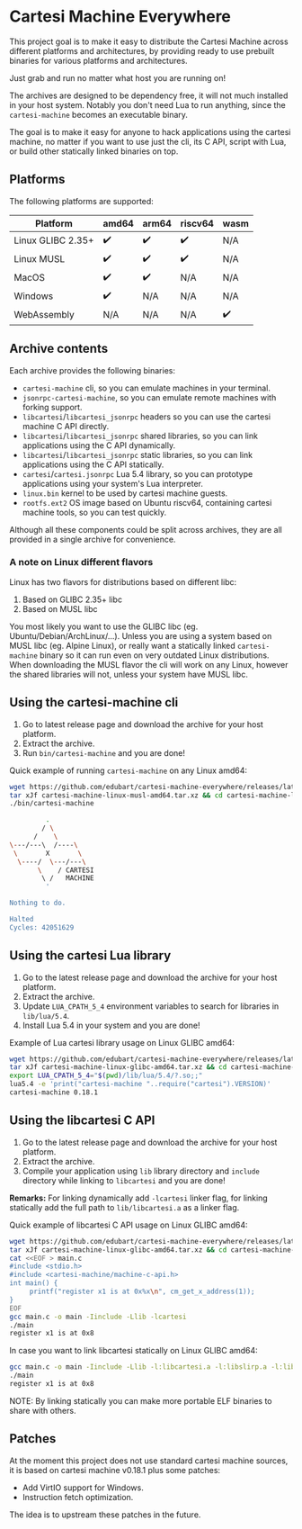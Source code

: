 # Cartesi Machine Everywhere

This project goal is to make it easy to distribute the Cartesi Machine
across different platforms and architectures,
by providing ready to use prebuilt binaries for various platforms and architectures.

Just grab and run no matter what host you are running on!

The archives are designed to be dependency free, it will not much installed in your host system. Notably you don't need Lua to run anything, since the `cartesi-machine` becomes an executable binary.

The goal is to make it easy for anyone to hack applications using the cartesi machine,
no matter if you want to use just the cli, its C API, script with Lua, or build other statically linked binaries on top.

## Platforms

The following platforms are supported:

| Platform          | amd64              | arm64              | riscv64            | wasm               |
|-------------------|--------------------|--------------------|--------------------|--------------------|
| Linux GLIBC 2.35+ | :heavy_check_mark: | :heavy_check_mark: | :heavy_check_mark: | N/A                |
| Linux MUSL        | :heavy_check_mark: | :heavy_check_mark: | :heavy_check_mark: | N/A                |
| MacOS             | :heavy_check_mark: | :heavy_check_mark: | N/A                | N/A                |
| Windows           | :heavy_check_mark: | N/A                | N/A                | N/A                |
| WebAssembly       | N/A                | N/A                | N/A                | :heavy_check_mark: |

## Archive contents

Each archive provides the following binaries:

- `cartesi-machine` cli, so you can emulate machines in your terminal.
- `jsonrpc-cartesi-machine`, so you can emulate remote machines with forking support.
- `libcartesi`/`libcartesi_jsonrpc` headers so you can use the cartesi machine C API directly.
- `libcartesi`/`libcartesi_jsonrpc` shared libraries, so you can link applications using the C API dynamically.
- `libcartesi`/`libcartesi_jsonrpc` static libraries, so you can link applications using the C API statically.
- `cartesi`/`cartesi.jsonrpc` Lua 5.4 library, so you can prototype applications using your system's Lua interpreter.
- `linux.bin` kernel to be used by cartesi machine guests.
- `rootfs.ext2` OS image based on Ubuntu riscv64, containing cartesi machine tools, so you can test quickly.

Although all these components could be split across archives,
they are all provided in a single archive for convenience.

### A note on Linux different flavors

Linux has two flavors for distributions based on different libc:

1. Based on GLIBC 2.35+ libc
2. Based on MUSL libc

You most likely you want to use the GLIBC libc (eg. Ubuntu/Debian/ArchLinux/...).
Unless you are using a system based on MUSL libc (eg. Alpine Linux),
or really want a statically linked `cartesi-machine` binary so it can run
even on very outdated Linux distributions.
When downloading the MUSL flavor the cli will work on any Linux,
however the shared libraries will not, unless your system have MUSL libc.

## Using the cartesi-machine cli

1. Go to latest release page and download the archive for your host platform.
2. Extract the archive.
3. Run `bin/cartesi-machine` and you are done!

Quick example of running `cartesi-machine` on any Linux amd64:

```sh
wget https://github.com/edubart/cartesi-machine-everywhere/releases/latest/download/cartesi-machine-linux-musl-amd64.tar.xz
tar xJf cartesi-machine-linux-musl-amd64.tar.xz && cd cartesi-machine-linux-musl-amd64
./bin/cartesi-machine

         .
        / \
      /    \
\---/---\  /----\
 \       X       \
  \----/  \---/---\
       \    / CARTESI
        \ /   MACHINE
         '

Nothing to do.

Halted
Cycles: 42051629
```

## Using the cartesi Lua library

1. Go to the latest release page and download the archive for your host platform.
2. Extract the archive.
3. Update `LUA_CPATH_5_4` environment variables to search for libraries in `lib/lua/5.4`.
4. Install Lua 5.4 in your system and you are done!

Example of Lua cartesi library usage on Linux GLIBC amd64:

```sh
wget https://github.com/edubart/cartesi-machine-everywhere/releases/latest/download/cartesi-machine-linux-glibc-amd64.tar.xz
tar xJf cartesi-machine-linux-glibc-amd64.tar.xz && cd cartesi-machine-linux-glibc-amd64
export LUA_CPATH_5_4="$(pwd)/lib/lua/5.4/?.so;;"
lua5.4 -e 'print("cartesi-machine "..require("cartesi").VERSION)'
cartesi-machine 0.18.1
```

## Using the libcartesi C API

1. Go to the latest release page and download the archive for your host platform.
2. Extract the archive.
3. Compile your application using `lib` library directory and `include` directory while linking to `libcartesi` and you are done!

**Remarks:** For linking dynamically add `-lcartesi` linker flag, for linking statically add the full path to `lib/libcartesi.a` as a linker flag.

Quick example of libcartesi C API usage on Linux GLIBC amd64:

```sh
wget https://github.com/edubart/cartesi-machine-everywhere/releases/latest/download/cartesi-machine-linux-glibc-amd64.tar.xz
tar xJf cartesi-machine-linux-glibc-amd64.tar.xz && cd cartesi-machine-linux-glibc-amd64
cat <<EOF > main.c
#include <stdio.h>
#include <cartesi-machine/machine-c-api.h>
int main() {
     printf("register x1 is at 0x%x\n", cm_get_x_address(1));
}
EOF
gcc main.c -o main -Iinclude -Llib -lcartesi
./main
register x1 is at 0x8
```

In case you want to link libcartesi statically on Linux GLIBC amd64:
```sh
gcc main.c -o main -Iinclude -Llib -l:libcartesi.a -l:libslirp.a -l:libstdc++.a -lm -static-libgcc
./main
register x1 is at 0x8
```

NOTE: By linking statically you can make more portable ELF binaries to share with others.

## Patches

At the moment this project does not use standard cartesi machine sources,
it is based on cartesi machine v0.18.1 plus some patches:

- Add VirtIO support for Windows.
- Instruction fetch optimization.

The idea is to upstream these patches in the future.
